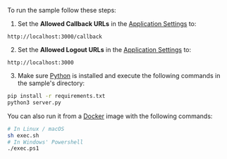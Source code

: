 To run the sample follow these steps:

1) Set the **Allowed Callback URLs** in the <a href="${manage_url}/#/applications/${account.clientId}/settings" target="_blank" rel="noreferrer">Application Settings</a> to:

```text
http://localhost:3000/callback
```

2) Set the **Allowed Logout URLs** in the <a href="${manage_url}/#/applications/${account.clientId}/settings" target="_blank" rel="noreferrer">Application Settings</a> to:
```text
http://localhost:3000
```

3) Make sure <a href="https://www.python.org/downloads/" target="_blank" rel="noreferrer">Python</a> is installed and execute the following commands in the sample's directory:
```bash
pip install -r requirements.txt
python3 server.py
```

You can also run it from a <a href="https://www.docker.com" target="_blank" rel="noreferrer">Docker</a> image with the following commands:

```bash
# In Linux / macOS
sh exec.sh
# In Windows' Powershell
./exec.ps1
```
